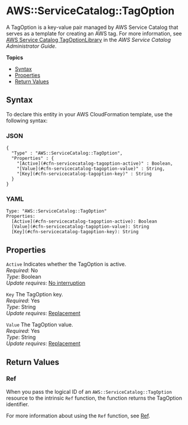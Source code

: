 # AWS::ServiceCatalog::TagOption<a name="aws-resource-servicecatalog-tagoption"></a>

A TagOption is a key\-value pair managed by AWS Service Catalog that serves as a template for creating an AWS tag\. For more information, see [AWS Service Catalog TagOptionLibrary](https://docs.aws.amazon.com/servicecatalog/latest/adminguide/tagoptions.html) in the *AWS Service Catalog Administrator Guide*\.

**Topics**
+ [Syntax](#aws-resource-servicecatalog-tagoption-syntax)
+ [Properties](#aws-resource-servicecatalog-tagoption-properties)
+ [Return Values](#aws-resource-servicecatalog-tagoption-returnvalues)

## Syntax<a name="aws-resource-servicecatalog-tagoption-syntax"></a>

To declare this entity in your AWS CloudFormation template, use the following syntax:

### JSON<a name="aws-resource-servicecatalog-tagoption-syntax.json"></a>

```
{
  "Type" : "AWS::ServiceCatalog::TagOption",
  "Properties" : {
    "[Active](#cfn-servicecatalog-tagoption-active)" : Boolean,
    "[Value](#cfn-servicecatalog-tagoption-value)" : String,
    "[Key](#cfn-servicecatalog-tagoption-key)" : String
  }
}
```

### YAML<a name="aws-resource-servicecatalog-tagoption-syntax.yaml"></a>

```
Type: "AWS::ServiceCatalog::TagOption"
Properties:
  [Active](#cfn-servicecatalog-tagoption-active): Boolean
  [Value](#cfn-servicecatalog-tagoption-value): String
  [Key](#cfn-servicecatalog-tagoption-key): String
```

## Properties<a name="aws-resource-servicecatalog-tagoption-properties"></a>

`Active`  <a name="cfn-servicecatalog-tagoption-active"></a>
Indicates whether the TagOption is active\.  
*Required*: No  
*Type*: Boolean  
*Update requires*: [No interruption](using-cfn-updating-stacks-update-behaviors.md#update-no-interrupt)

`Key`  <a name="cfn-servicecatalog-tagoption-key"></a>
The TagOption key\.  
*Required*: Yes  
*Type*: String  
*Update requires*: [Replacement](using-cfn-updating-stacks-update-behaviors.md#update-replacement)

`Value`  <a name="cfn-servicecatalog-tagoption-value"></a>
The TagOption value\.  
*Required*: Yes  
*Type*: String  
*Update requires*: [Replacement](using-cfn-updating-stacks-update-behaviors.md#update-replacement)

## Return Values<a name="aws-resource-servicecatalog-tagoption-returnvalues"></a>

### Ref<a name="aws-resource-servicecatalog-tagoption-ref"></a>

When you pass the logical ID of an `AWS::ServiceCatalog::TagOption` resource to the intrinsic `Ref` function, the function returns the TagOption identifier\.

For more information about using the `Ref` function, see [Ref](intrinsic-function-reference-ref.md)\.